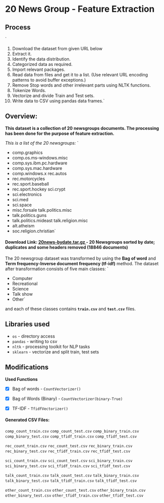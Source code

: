 # 20 News Group - Feature Extraction

## Process
`
1. Download the dataset from given URL below
2. Extract it.
3. Identify the data distribution.
4. Categorized data as required.
5. Import relevant packages.
6. Read data from files and get it to a list. (Use relevant URL encoding patterns to avoid buffer exceptions.)
7. Remove Stop words and other irrelevant parts using NLTK functions.
8. Tokenize Words.
9. Vectorize and divide Train and Test sets.
10. Write data to CSV using pandas data frames.`

## Overview:

**This dataset is a collection of  20 newsgroups documents. The processing has been done for the purpose of feature extraction.**

*This is a list of the 20 newsgroups:*
`
- comp.graphics
- comp.os.ms-windows.misc
- comp.sys.ibm.pc.hardware
- comp.sys.mac.hardware
- comp.windows.x rec.autos
- rec.motorcycles
- rec.sport.baseball
- rec.sport.hockey sci.crypt
- sci.electronics
- sci.med
- sci.space
- misc.forsale talk.politics.misc
- talk.politics.guns
- talk.politics.mideast talk.religion.misc
- alt.atheism
- soc.religion.christian`

#### Download Link: [20news-bydate.tar.gz ](http://qwone.com/~jason/20Newsgroups/20news-bydate.tar.gz) - 20 Newsgroups sorted by date; duplicates and some headers removed (18846 documents)

The 20 newsgroup dataset was transformed by using the **Bag of word** and **Term frequency-Inverse document frequency (tf-idf)** method. The dataset after transformation consists of five main classes:
 `   
 - Computer
 - Recreational
 - Science
 - Talk show
 - Other`
 
 and each of these classes contains **`train.csv`** and **`test.csv`** files.
 
## Libraries used

 - `os` - directory access
 - `pandas` - writing to csv
 - `nltk` - processing toolkit for NLP tasks
 - `sklearn` - vectorize and split train, test sets


## Modifications
 
 **Used Functions**
 
 - [x] Bag of words - `CountVectorizer()`
 - [x] Bag of Words (Binary) - `CountVectorizer(binary-True)`
 - [x] TF-IDF - `TfidfVectorizer()`


#### Generated CSV Files:

`comp_count_train.csv` `comp_count_test.csv` `comp_binary_train.csv` `comp_binary_test.csv` `comp_tfidf_train.csv` `comp_tfidf_test.csv`

`rec_count_train.csv` `rec_count_test.csv` `rec_binary_train.csv` `rec_binary_test.csv` `rec_tfidf_train.csv` `rec_tfidf_test.csv`

`sci_count_train.csv` `sci_count_test.csv` `sci_binary_train.csv` `sci_binary_test.csv` `sci_tfidf_train.csv` `sci_tfidf_test.csv`

`talk_count_train.csv` `talk_count_test.csv` `talk_binary_train.csv` `talk_binary_test.csv` `talk_tfidf_train.csv` `talk_tfidf_test.csv`

`other_count_train.csv` `other_count_test.csv` `other_binary_train.csv` `other_binary_test.csv` `other_tfidf_train.csv` `other_tfidf_test.csv`
